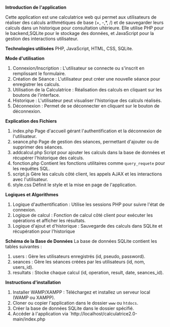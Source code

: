 ******************************Introduction de l'application******************************

Cette application est une calculatrice web qui permet aux utilisateurs de réaliser des calculs arithmétiques de base (+, -,*, /) et de sauvegarder leurs calculs dans 
un historique pour consultation ultérieure. Elle utilise PHP pour le backend,SQLite pour le stockage des données, et JavaScript pour la gestion des interactions utilisateur.

**************************************Technologies utilisées**************************************
PHP, JavaScript, HTML, CSS, SQLite.

**************************************Mode d'utilisation**************************************
1. Connexion/Inscription : L'utilisateur se connecte ou s'inscrit en remplissant le formulaire.
2. Création de Séance : L'utilisateur peut créer une nouvelle séance pour enregistrer les calculs.
3. Utilisation de la Calculatrice : Réalisation des calculs en cliquant sur les boutons de l'interface.
4. Historique : L'utilisateur peut visualiser l'historique des calculs réalisés.
5. Déconnexion : Permet de se déconnecter en cliquant sur le bouton de déconnexion.


**************************************Explication des Fichiers**************************************
1. index.php
Page d'accueil gérant l'authentification et la déconnexion de l'utilisateur.
2. seance.php
Page de gestion des séances, permettant d'ajouter ou de supprimer des séances.
3. addcalcul.php
Script pour ajouter les calculs dans la base de données et récupérer l'historique des calculs.
4. fonction.php
Contient les fonctions utilitaires comme `query_requete` pour les requêtes SQL.
5. script.js
Gère les calculs côté client, les appels AJAX et les interactions avec l'utilisateur.
6. style.css
Définit le style et la mise en page de l'application.

**************************************Logiques et Algorithmes**************************************
1. Logique d'authentification : Utilise les sessions PHP pour suivre l'état de connexion.
2. Logique de calcul : Fonction de calcul côté client pour exécuter les opérations et afficher les résultats.
3. Logique d'ajout et d'historique : Sauvegarde des calculs dans SQLite et récupération pour l'historique

**************************************Schéma de la Base de Données**************************************
La base de données SQLite contient les tables suivantes :
1. users : Gère les utilisateurs enregistrés (id, pseudo, password).
2. seances : Gère les séances créées par les utilisateurs (id, nom, users_id).
3. resultats : Stocke chaque calcul (id, operation, result, date, seances_id).

**************************************Instructions d'installation**************************************
1. Installer WAMP/XAMPP : Téléchargez et installez un serveur local (WAMP ou XAMPP).
2. Cloner ou copier l'application dans le dossier `www` ou `htdocs`.
3. Créer la base de données SQLite dans le dossier spécifié.
4. Accéder à l'application via `http://localhost/calculatrice2.0-main/index.php
